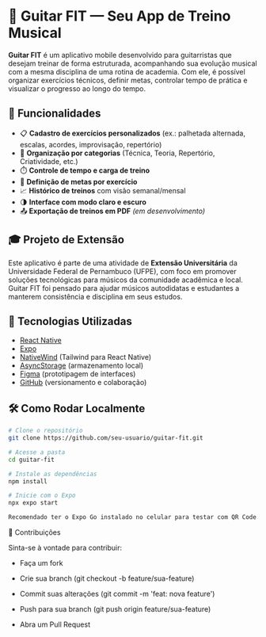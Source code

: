 # 🎸 Guitar FIT — Seu App de Treino Musical

**Guitar FIT** é um aplicativo mobile desenvolvido para guitarristas que desejam treinar de forma estruturada, acompanhando sua evolução musical com a mesma disciplina de uma rotina de academia. Com ele, é possível organizar exercícios técnicos, definir metas, controlar tempo de prática e visualizar o progresso ao longo do tempo.

## 📱 Funcionalidades

- 📋 **Cadastro de exercícios personalizados** (ex.: palhetada alternada, escalas, acordes, improvisação, repertório)
- 🧠 **Organização por categorias** (Técnica, Teoria, Repertório, Criatividade, etc.)
- ⏱️ **Controle de tempo e carga de treino**
- 🎯 **Definição de metas por exercício**
- 📈 **Histórico de treinos** com visão semanal/mensal
- 🌗 **Interface com modo claro e escuro**
- 📤 **Exportação de treinos em PDF** *(em desenvolvimento)*

## 🎓 Projeto de Extensão

Este aplicativo é parte de uma atividade de **Extensão Universitária** da Universidade Federal de Pernambuco (UFPE), com foco em promover soluções tecnológicas para músicos da comunidade acadêmica e local. Guitar FIT foi pensado para ajudar músicos autodidatas e estudantes a manterem consistência e disciplina em seus estudos.

## 🚀 Tecnologias Utilizadas

- [React Native](https://reactnative.dev/)
- [Expo](https://expo.dev/)
- [NativeWind](https://www.nativewind.dev/) (Tailwind para React Native)
- [AsyncStorage](https://react-native-async-storage.github.io/async-storage/) (armazenamento local)
- [Figma](https://www.figma.com/) (prototipagem de interfaces)
- [GitHub](https://github.com/) (versionamento e colaboração)

## 🛠️ Como Rodar Localmente

```bash
# Clone o repositório
git clone https://github.com/seu-usuario/guitar-fit.git

# Acesse a pasta
cd guitar-fit

# Instale as dependências
npm install

# Inicie com o Expo
npx expo start

Recomendado ter o Expo Go instalado no celular para testar com QR Code.


```

🤝 Contribuições

Sinta-se à vontade para contribuir:

  -  Faça um fork

  -  Crie sua branch (git checkout -b feature/sua-feature)

  -  Commit suas alterações (git commit -m 'feat: nova feature')

  -  Push para sua branch (git push origin feature/sua-feature)

  -  Abra um Pull Request
